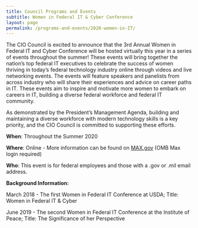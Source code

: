 ```yaml
---
title: Council Programs and Events
subtitle: Women in Federal IT & Cyber Conference
layout: page
permalink: /programs-and-events/2020-women-in-IT/
---
```


The CIO Council is excited to announce that the 3rd Annual Women in Federal IT and Cyber Conference will be hosted virtually this year in a series of events throughout the summer! These events will bring together the nation’s top federal IT executives to celebrate the success of women thriving in today’s federal technology industry online through videos and live networking events. The events will feature speakers and panelists from across industry who will share their experiences and advice on career paths in IT. These events aim to inspire and motivate more women to embark on careers in IT, building a diverse federal workforce and federal IT community.

As demonstrated by the President’s Management Agenda, building and maintaining a diverse workforce with modern technology skills is a key priority, and the CIO Council is committed to supporting these efforts.

**When**: Throughout the Summer 2020

**Where**: Online - More information can be found on <a href="https://community.max.gov/x/RU6Qfw">MAX.gov</a>  (OMB Max login required)   

**Who**: This event is for federal employees and those with a .gov or .mil email address. 

<!-- <a title="Learn More" class="usa-button usa-button-big usa-button--accent-cool margin-bottom-2" href="https://www.eventbrite.com/e/women-in-it-event-tickets-86717547519">Register for the Women in IT & Cyber Conference</a><br>
*Federal employees with a .gov or .mil email address only -->

**Background Information:**

March 2018 - The first Women in Federal IT Conference at USDA; Title: Women in Federal IT & Cyber

June 2019 - The second Women in Federal IT Conference at the Institute of Peace; Title: The Significance of her Perspective
